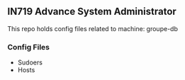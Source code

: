 ## IN719 Advance System Administrator

This repo holds config files related to machine: groupe-db

### Config Files

- Sudoers
- Hosts
